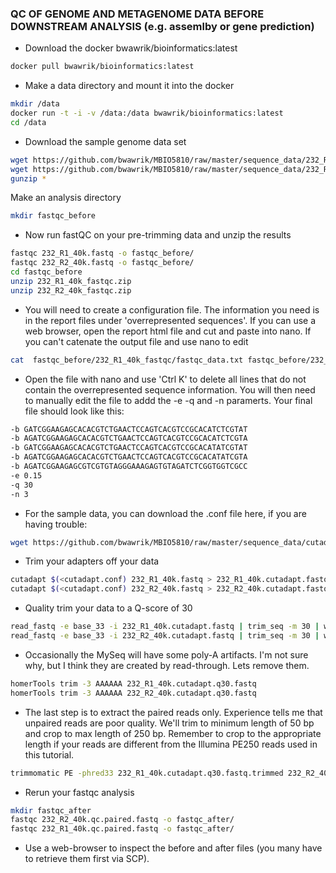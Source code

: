 ### QC OF GENOME AND METAGENOME DATA BEFORE DOWNSTREAM ANALYSIS (e.g. assemlby or gene prediction)

- Download the docker bwawrik/bioinformatics:latest

```sh
docker pull bwawrik/bioinformatics:latest
```

- Make a data directory and mount it into the docker 

```sh
mkdir /data
docker run -t -i -v /data:/data bwawrik/bioinformatics:latest
cd /data
```

- Download the sample genome data set 

```sh
wget https://github.com/bwawrik/MBIO5810/raw/master/sequence_data/232_R1_40k.fastq.gz
wget https://github.com/bwawrik/MBIO5810/raw/master/sequence_data/232_R2_40k.fastq.gz
gunzip *
```

Make an analysis directory

```sh
mkdir fastqc_before
```

- Now run fastQC on your pre-trimming data and unzip the results

```sh
fastqc 232_R1_40k.fastq -o fastqc_before/
fastqc 232_R2_40k.fastq -o fastqc_before/
cd fastqc_before
unzip 232_R1_40k_fastqc.zip
unzip 232_R2_40k_fastqc.zip
```

- You will need to create a configuration file.  The information you need is in the report files under 'overrepresented sequences'. If you can use a web browser, open the report html file and cut and paste into nano. If you can't catenate the output file and use nano to edit

```sh
cat  fastqc_before/232_R1_40k_fastqc/fastqc_data.txt fastqc_before/232_R1_40k_fastqc/fastqc_data.txt > cutadapt.conf
```

- Open the file with nano and use 'Ctrl K' to delete all lines that do not contain the overrepresented sequence information. You will then need to manually edit the file to addd the -e -q and -n paramerts.  Your final file should look like this:

```sh
-b GATCGGAAGAGCACACGTCTGAACTCCAGTCACGTCCGCACATCTCGTAT
-b AGATCGGAAGAGCACACGTCTGAACTCCAGTCACGTCCGCACATCTCGTA
-b GATCGGAAGAGCACACGTCTGAACTCCAGTCACGTCCGCACATATCGTAT
-b AGATCGGAAGAGCACACGTCTGAACTCCAGTCACGTCCGCACATATCGTA
-b AGATCGGAAGAGCGTCGTGTAGGGAAAGAGTGTAGATCTCGGTGGTCGCC
-e 0.15 
-q 30
-n 3
```

- For the sample data, you can download the .conf file here, if you are having trouble:

```sh
wget https://github.com/bwawrik/MBIO5810/raw/master/sequence_data/cutadapt.conf
```

- Trim your adapters off your data

```sh
cutadapt $(<cutadapt.conf) 232_R1_40k.fastq > 232_R1_40k.cutadapt.fastq
cutadapt $(<cutadapt.conf) 232_R2_40k.fastq > 232_R2_40k.cutadapt.fastq
```

- Quality trim your data to a Q-score of 30

```sh
read_fastq -e base_33 -i 232_R1_40k.cutadapt.fastq | trim_seq -m 30 | write_fastq -o 232_R1_40k.cutadapt.q30.fastq -x
read_fastq -e base_33 -i 232_R2_40k.cutadapt.fastq | trim_seq -m 30 | write_fastq -o 232_R2_40k.cutadapt.q30.fastq -x
```

- Occasionally the MySeq will have some poly-A artifacts. I'm not sure why, but I think they are created by read-through. Lets remove them.

```sh
homerTools trim -3 AAAAAA 232_R1_40k.cutadapt.q30.fastq
homerTools trim -3 AAAAAA 232_R2_40k.cutadapt.q30.fastq
```

- The last step is to extract the paired reads only.  Experience tells me that unpaired reads are poor quality. We'll trim to minimum length of 50 bp and crop to max length of 250 bp. Remember to crop to the appropriate length if your reads are different from the Illumina PE250 reads used in this tutorial.

```sh
trimmomatic PE -phred33 232_R1_40k.cutadapt.q30.fastq.trimmed 232_R2_40k.cutadapt.q30.fastq.trimmed 232_R1_40k.qc.paired.fastq 232_R1_40k.qc.unpaired.fastq 232_R2_40k.qc.paired.fastq 232_R2_40k.qc.unpaired.fastq MINLEN:50 CROP:250
```

- Rerun your fastqc analysis

```sh
mkdir fastqc_after
fastqc 232_R2_40k.qc.paired.fastq -o fastqc_after/
fastqc 232_R1_40k.qc.paired.fastq -o fastqc_after/
```

- Use a web-browser to inspect the before and after files (you many have to retrieve them first via SCP).
